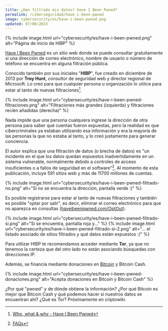 ```yaml
---
title: ¿Han filtrado mis datos? Have I Been Pwned?
permalink: /ciberseguridad/have-i-been-pwned
image: cybersecurity/es/have-i-been-pwned.png
updated: 07/08/2023
---
```


{% include image.html url="cybersecurity/es/have-i-been-pwned.png" alt="Página de inicio de HIBP" %}

[Have I Been Pwned](https://haveibeenpwned.com/) es un sitio web donde se puede consultar gratuitamente si una dirección de correo electrónico, nombre de usuario o número de teléfono se encuentra en alguna filtración pública.

Conocido también por sus iniciales "**HIBP**", fue creado en diciembre de 2013 por **Troy Hunt**, consultor de seguridad web y director regional de Microsoft. Lo creó para que cualquier persona u organización lo utilice para estar al tanto de nuevas filtraciones[^1].

{% include image.html url="cybersecurity/es/have-i-been-pwned-filtraciones.png" alt="Filtraciones más grandes (izquierda) y filtraciones recién añadidas (derecha)" %}

Nada impide que una persona cualquiera ingrese la dirección de otra persona para saber qué cuentas fueron expuestas, pero la realidad es que cibercriminales ya estaban utilizando esa información y era la mayoría de las personas la que no estaba al tanto, y lo creó justamente para generar conciencia.

El autor explica que una filtración de datos (o brecha de datos) es "un incidente en el que los datos quedan expuestos inadvertidamente en un sistema vulnerable, normalmente debido a controles de acceso insuficientes o a fallos de seguridad en el software"[^2]. Al momento de esta publicación, incluye 591 sitios web y más de 11700 millones de cuentas.

{% include image.html url="cybersecurity/es/have-i-been-pwned-filtrado-no.png" alt="Si no se encuentra la dirección, pantalla verde :)" %}

Es posible registrarse para estar al tanto de nuevas filtraciones y también es posible "optar por salir", es decir, eliminar el correo electrónico para que no aparezca en consultas ([haveibeenpwned.com/OptOut](https://haveibeenpwned.com/OptOut)).

{% include image.html url="cybersecurity/es/have-i-been-pwned-filtrado-si.png" alt="Si se encuentra, pantalla roja y..." %}
{% include image.html url="cybersecurity/es/have-i-been-pwned-filtrado-si-2.png" alt="... el listado asociado de sitios filtrados y qué datos están expuestos :(" %}

Para utilizar HIBP te recomendamos acceder mediante **Tor**, ya que no tenemos la certeza que del otro lado no están asociando búsquedas con direcciones IP.

Además, se financia mediante donaciones en [Bitcoin](/bitcoin/) y Bitcoin Cash.

{% include image.html url="cybersecurity/es/have-i-been-pwned-donaciones.png" alt="Acepta donaciones en Bitcoin y Bitcoin Cash" %}

¿Por qué "pwned" y de dónde obtiene la información? ¿Por qué Bitcoin es mejor que Bitcoin Cash y qué podemos hacer si nuestros datos se encuentran ahí? ¿Qué es Tor? Próximamente en criptowiki.

[^1]: [Who, what & why - Have I Been Pwned](https://haveibeenpwned.com/About)
[^2]: [FAQs](https://haveibeenpwned.com/FAQs)